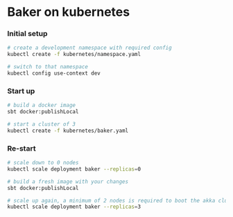 # Baker on kubernetes

### Initial setup

```bash
# create a development namespace with required config
kubectl create -f kubernetes/namespace.yaml

# switch to that namespace
kubectl config use-context dev
```

### Start up

```bash
# build a docker image
sbt docker:publishLocal

# start a cluster of 3
kubectl create -f kubernetes/baker.yaml
```

### Re-start

```bash
# scale down to 0 nodes
kubectl scale deployment baker --replicas=0

# build a fresh image with your changes
sbt docker:publishLocal

# scale up again, a minimum of 2 nodes is required to boot the akka cluster
kubectl scale deployment baker --replicas=3
```
